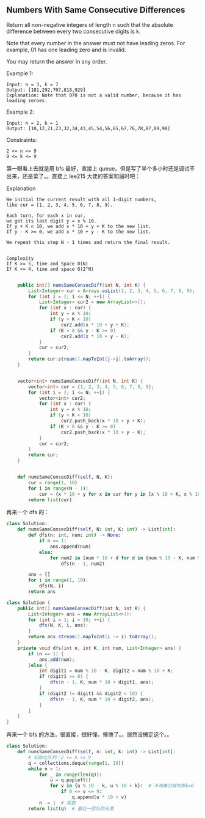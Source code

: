 ## Numbers With Same Consecutive Differences

Return all non-negative integers of length n such that the absolute difference between every two consecutive digits is k.

Note that every number in the answer must not have leading zeros. For example, 01 has one leading zero and is invalid.

You may return the answer in any order.

Example 1:

```
Input: n = 3, k = 7
Output: [181,292,707,818,929]
Explanation: Note that 070 is not a valid number, because it has leading zeroes.
```

Example 2:

```
Input: n = 2, k = 1
Output: [10,12,21,23,32,34,43,45,54,56,65,67,76,78,87,89,98]
```

Constraints:

```
2 <= n <= 9
0 <= k <= 9
```

第一眼看上去就是用 bfs 最好，直接上 queue，但是写了半个多小时还是调试不出来，还是菜了。。直接上 lee215 大佬的答案和届时吧：

Explanation

```
We initial the current result with all 1-digit numbers,
like cur = [1, 2, 3, 4, 5, 6, 7, 8, 9].

Each turn, for each x in cur,
we get its last digit y = x % 10.
If y + K < 10, we add x * 10 + y + K to the new list.
If y - K >= 0, we add x * 10 + y - K to the new list.

We repeat this step N - 1 times and return the final result.


Complexity
If K >= 5, time and Space O(N)
If K <= 4, time and space O(2^N)
```

```Java

    public int[] numsSameConsecDiff(int N, int K) {
        List<Integer> cur = Arrays.asList(1, 2, 3, 4, 5, 6, 7, 8, 9);
        for (int i = 2; i <= N; ++i) {
            List<Integer> cur2 = new ArrayList<>();
            for (int x : cur) {
                int y = x % 10;
                if (y + K < 10)
                    cur2.add(x * 10 + y + K);
                if (K > 0 && y - K >= 0)
                    cur2.add(x * 10 + y - K);
            }
            cur = cur2;
        }
        return cur.stream().mapToInt(j->j).toArray();
    }
```

```C++

    vector<int> numsSameConsecDiff(int N, int K) {
        vector<int> cur = {1, 2, 3, 4, 5, 6, 7, 8, 9};
        for (int i = 2; i <= N; ++i) {
            vector<int> cur2;
            for (int x : cur) {
                int y = x % 10;
                if (y + K < 10)
                    cur2.push_back(x * 10 + y + K);
                if (K > 0 && y - K >= 0)
                    cur2.push_back(x * 10 + y - K);
            }
            cur = cur2;
        }
        return cur;
    }
```

```Python

    def numsSameConsecDiff(self, N, K):
        cur = range(1, 10)
        for i in range(N - 1):
            cur = {x * 10 + y for x in cur for y in [x % 10 + K, x % 10 - K] if 0 <= y <= 9}
        return list(cur)
```

再来一个 dfs 的：

```python
class Solution:
    def numsSameConsecDiff(self, N: int, K: int) -> List[int]:
        def dfs(n: int, num: int) -> None:
            if n == 1:
                ans.append(num)
            else:
                for num2 in [num * 10 + d for d in {num % 10 - K, num % 10 + K} if 0 <= d < 10]:
                    dfs(n - 1, num2)

        ans = []
        for i in range(1, 10):
            dfs(N, i)
        return ans

```

```java
class Solution {
    public int[] numsSameConsecDiff(int N, int K) {
        List<Integer> ans = new ArrayList<>();
        for (int i = 1; i < 10; ++i) {
            dfs(N, K, i, ans);
        }
        return ans.stream().mapToInt(i -> i).toArray();
    }
    private void dfs(int n, int K, int num, List<Integer> ans) {
        if (n == 1) {
            ans.add(num);
        }else {
            int digit1 = num % 10 - K, digit2 = num % 10 + K;
            if (digit1 >= 0) {
                dfs(n - 1, K, num * 10 + digit1, ans);
            }
            if (digit2 != digit1 && digit2 < 10) {
                dfs(n - 1, K, num * 10 + digit2, ans);
            }
        }
    }
}
```

再来一个 bfs 的方法，很直接，很好懂，惭愧了。。居然没搞定这个。。

```python
class Solution:
    def numsSameConsecDiff(self, n: int, k: int) -> List[int]:
        # 初始化队列：2 <= n <= 9
        q = collections.deque(range(1, 10))
        while n > 1:
            for _ in range(len(q)):
                u = q.popleft()
                for v in {u % 10 - k, u % 10 + k}:  # 不用集合就判断k=0
                    if 0 <= v <= 9:
                        q.append(u * 10 + v)
            n -= 1  # 层数
        return list(q)  # 最后一层队列元素
```

